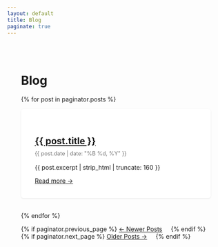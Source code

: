 ```yaml
---
layout: default
title: Blog
paginate: true
---
```


<div class="wrapper">
  <h1>Blog</h1>

  {% for post in paginator.posts %}
    <div class="post-card">
      <h2><a href="{{ site.baseurl }}{{ post.url | relative_url }}">{{ post.title }}</a></h2>
      <p class="post-date">{{ post.date | date: "%B %d, %Y" }}</p>
      <p>{{ post.excerpt | strip_html | truncate: 160 }}</p>
      <a href="{{ site.baseurl }}{{ post.url | relative_url }}">Read more →</a>
    </div>
  {% endfor %}

  <div class="pagination">
    {% if paginator.previous_page %}
      <a href="{{ site.baseurl }}{{ paginator.previous_page_path | relative_url }}">← Newer Posts</a>
    {% endif %}
    {% if paginator.next_page %}
      <a href="{{ site.baseurl }}{{ paginator.next_page_path | relative_url }}">Older Posts →</a>
    {% endif %}
  </div>
</div>

<style>
  .post-card {
    background-color: white;
    padding: 2rem;
    margin-bottom: 2rem;
    border-radius: 6px;
    box-shadow: 0 1px 3px rgba(0,0,0,0.1);
  }

  .post-date {
    color: #777;
    font-size: 0.9em;
    margin-top: -0.5rem;
    margin-bottom: 1rem;
  }

  .wrapper {
    max-width: 740px;
    margin: 0 auto;
    padding: 2rem;
  }

  .pagination a {
    margin-right: 1rem;
  }
</style>
